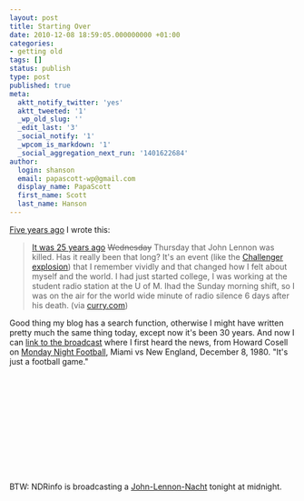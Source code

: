 ```yaml
---
layout: post
title: Starting Over
date: 2010-12-08 18:59:05.000000000 +01:00
categories:
- getting old
tags: []
status: publish
type: post
published: true
meta:
  aktt_notify_twitter: 'yes'
  aktt_tweeted: '1'
  _wp_old_slug: ''
  _edit_last: '3'
  _social_notify: '1'
  _wpcom_is_markdown: '1'
  _social_aggregation_next_run: '1401622684'
author:
  login: shanson
  email: papascott-wp@gmail.com
  display_name: PapaScott
  first_name: Scott
  last_name: Hanson
---
```

<p><a href="https://www.papascott.de/archives/2005/12/04/in-front-of-the-dakota/">Five years ago</a> I wrote this:</p>
<blockquote><p><a href="http://www.rollingstone.com/news/story/_/id/8898300/?pageid=rs.NewsArchive&amp;pageregion=mainRegion&amp;rnd=1133704411142&amp;has-player=true" title="RollingStone.com: John Lennon : Lennon Lives Forever : News">It was 25 years ago</a> <strike>Wednesday</strike> Thursday that John Lennon was killed. Has it really been that long? It's an event (like the <a href="https://www.papascott.de/archives/2003/01/28/on-this-day-challenger/">Challenger explosion</a>) that I remember vividly and that changed how I felt about myself and the world. I had just started college, I was working at the student radio station at the U of M. Ihad the Sunday morning shift, so I was on the air for the world wide minute of radio silence 6 days after his death. (via <a href="http://www.curry.com/2005/12/04#a54537" title="CURRY.COM: Adam Curry's Weblog">curry.com</a>)</p></blockquote>
<p>Good thing my blog has a search function, otherwise I might have written pretty much the same thing today, except now it's been 30 years. And now I can <a href="http://www.youtube.com/watch?v=n73GFvAyIjs">link to the broadcast</a> where I first heard the news, from Howard Cosell on <a href="http://nfl.fanhouse.com/2010/12/08/monday-night-football-today-isnt-close-to-what-it-once-was/">Monday Night Football</a>, Miami vs New England, December 8, 1980. "It's just a football game."</p>
<p><object width="200" height="175"><param name="movie" value="http://www.youtube.com/v/n73GFvAyIjs?fs=1&amp;hl=en_US&amp;rel=0" /><param name="allowFullScreen" value="true" /><param name="allowscriptaccess" value="always" /><embed src="http://www.youtube.com/v/n73GFvAyIjs?fs=1&amp;hl=en_US&amp;rel=0" type="application/x-shockwave-flash" allowscriptaccess="always" allowfullscreen="true" width="200" height="175" /></object></p>
<p>BTW: NDRinfo is broadcasting a <a href="http://www.ndr.de/info/programm/musik/nachtclub/nachtclublennon101.html">John-Lennon-Nacht</a> tonight at midnight.</p>
